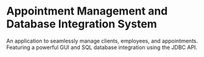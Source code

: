 # Appointment Management and Database Integration System
An application to seamlessly manage clients, employees, and appointments. Featuring a powerful GUI and SQL database integration using the JDBC API.
